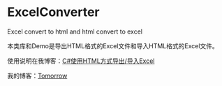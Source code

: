 # ExcelConverter
Excel convert to html and html convert to excel

本类库和Demo是导出HTML格式的Excel文件和导入HTML格式的Excel文件。

使用说明在我博客：[C#使用HTML方式导出/导入Excel](http://www.coket.me/2017/04/11/c%E4%BD%BF%E7%94%A8html%E6%96%B9%E5%BC%8F%E5%AF%BC%E5%87%BA%E5%AF%BC%E5%85%A5excel/)

我的博客：[Tomorrow](http://www.coket.me/)
